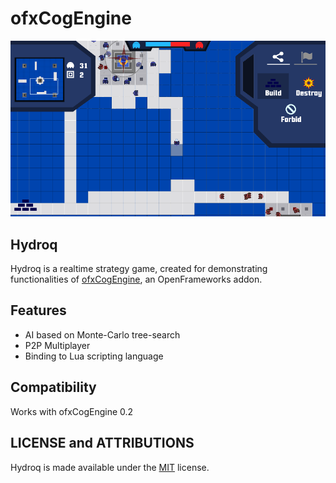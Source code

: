 ofxCogEngine
===================
![logo](Docs/hydroq.png)

## Hydroq

Hydroq is a realtime strategy game, created for demonstrating functionalities of [ofxCogEngine](https://github.com/dormantor/ofxCogEngine), an OpenFrameworks addon.

## Features
* AI based on Monte-Carlo tree-search
* P2P Multiplayer
* Binding to Lua scripting language

## Compatibility

Works with ofxCogEngine 0.2


## LICENSE and ATTRIBUTIONS

Hydroq is made available under the [MIT](http://opensource.org/licenses/MIT) license.
